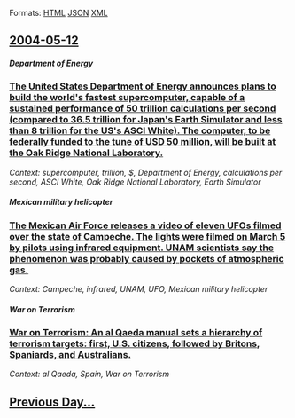 
Formats: [HTML](2004/05/12/index.html)  [JSON](2004/05/12/index.json)  [XML](2004/05/12/index.xml)  

## [2004-05-12](/news/2004/05/12/index.md)

##### Department of Energy
### [ The United States Department of Energy announces plans to build the world's fastest supercomputer, capable of a sustained performance of 50 trillion calculations per second (compared to 36.5 trillion for Japan's Earth Simulator and less than 8 trillion for the US's ASCI White). The computer, to be federally funded to the tune of USD 50 million, will be built at the Oak Ridge National Laboratory. ](/news/2004/05/12/the-united-states-department-of-energy-announces-plans-to-build-the-world-s-fastest-supercomputer-capable-of-a-sustained-performance-of-50.md)
_Context: supercomputer, trillion, $, Department of Energy, calculations per second, ASCI White, Oak Ridge National Laboratory, Earth Simulator_

##### Mexican military helicopter
### [ The Mexican Air Force releases a video of eleven UFOs filmed over the state of Campeche. The lights were filmed on March 5 by pilots using infrared equipment. UNAM scientists say the phenomenon was probably caused by pockets of atmospheric gas. ](/news/2004/05/12/the-mexican-air-force-releases-a-video-of-eleven-ufos-filmed-over-the-state-of-campeche-the-lights-were-filmed-on-march-5-by-pilots-using.md)
_Context: Campeche, infrared, UNAM, UFO, Mexican military helicopter_

##### War on Terrorism
### [ War on Terrorism: An al Qaeda manual sets a hierarchy of terrorism targets: first, U.S. citizens, followed by Britons, Spaniards, and Australians. ](/news/2004/05/12/war-on-terrorism-an-al-qaeda-manual-sets-a-hierarchy-of-terrorism-targets-first-u-s-citizens-followed-by-britons-spaniards-and-austr.md)
_Context: al Qaeda, Spain, War on Terrorism_

## [Previous Day...](/news/2004/05/11/index.md)

